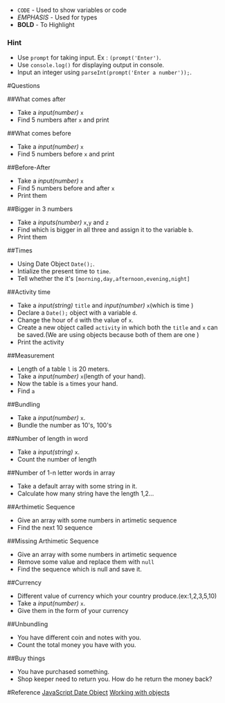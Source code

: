 + `CODE` - Used to show variables or code
+ _EMPHASIS_ - Used for types
+ **BOLD** - To Highlight


### Hint
+ Use `prompt` for taking input. Ex : `(prompt('Enter')`.
+ Use `console.log()` for displaying output in console.
+ Input an integer using `parseInt(prompt('Enter a number'));`.

#Questions

##What comes after
+ Take a _input(number)_ `x`
+ Find 5 numbers after `x` and print 

##What comes before
+ Take a _input(number)_ `x`
+ Find 5 numbers before `x` and print

##Before-After
+ Take a _input(number)_ `x`
+ Find 5 numbers before and after `x`
+ Print them

##Bigger in 3 numbers
+ Take a _inputs(number)_ `x`,`y` and `z`
+ Find which is bigger in all three and assign it to the variable `b`.
+ Print them

##Times
+ Using Date Object `Date();`.
+ Intialize the present time to `time`.
+ Tell whether the it's `[morning,day,afternoon,evening,night]`

##Activity time
+ Take a _input(string)_ `title` and _input(number)_ `x`(which is time )
+ Declare a `Date();` object with a variable `d`.
+ Change the hour of `d` with the value of `x`.
+ Create a new object called `activity` in which both the `title` and `x` can be saved.(We are using objects because both of them are one )
+ Print the activity

##Measurement
+ Length of a table `l` is 20 meters.
+ Take a _input(number)_ `x`(length of your hand).
+ Now the table is `a` times your hand.
+ Find `a`

##Bundling
+ Take a _input(number)_ `x`.
+ Bundle the number as  10's, 100's

##Number of length in word
+ Take a _input(string)_ `x`.
+ Count the number of length

##Number of 1-n letter words in array
+ Take a default array with some string in it.
+ Calculate how many string have the length 1,2...

##Arthimetic Sequence
+ Give an array with some numbers in artimetic sequence
+ Find the next 10 sequence

##Missing Arthimetic Sequence
+ Give an array with some numbers in artimetic sequence
+ Remove some value and replace them with `null`
+ Find the sequence which is null and save it.

##Currency
+ Different value of currency which your country produce.(ex:1,2,3,5,10)
+ Take a _input(number)_ `x`.
+ Give them in the form of your currency

##Unbundling
+ You have different coin and notes with you.
+ Count the total money you have with you.

##Buy things
+ You have purchased something.
+ Shop keeper need to return you. How do he return the money back?

#Reference
[JavaScript Date Object](http://www.w3schools.com/jsref/jsref_obj_date.asp)
[Working with objects](https://developer.mozilla.org/en-US/docs/Web/JavaScript/Guide/Working_with_Objects)
